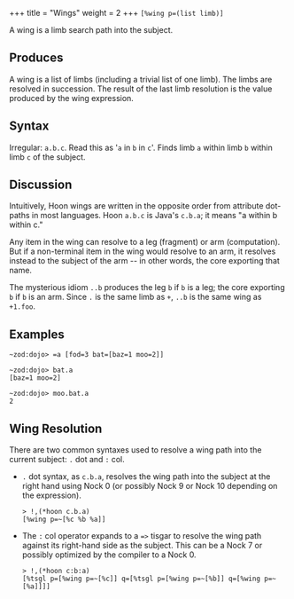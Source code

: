 +++
title = "Wings"
weight = 2
+++
`[%wing p=(list limb)]`

A wing is a limb search path into the subject.

## Produces

A wing is a list of limbs (including a trivial list of one limb).  The limbs are resolved in succession.  The result of the last limb resolution is the value produced by the wing expression.

## Syntax

Irregular: `a.b.c`.  Read this as '`a` in `b` in `c`'. Finds limb `a` within limb `b` within limb `c` of the subject.

## Discussion

Intuitively, Hoon wings are written in the opposite order
from attribute dot-paths in most languages.  Hoon `a.b.c` is Java's
`c.b.a`; it means "a within b within c."

Any item in the wing can resolve to a leg (fragment) or arm
(computation).  But if a non-terminal item in the wing would
resolve to an arm, it resolves instead to the subject of the arm
-- in other words, the core exporting that name.

The mysterious idiom `..b` produces the leg `b` if `b`
is a leg; the core exporting `b` if `b` is an arm.  Since `.`
is the same limb as `+`, `..b` is the same wing as `+1.foo`.

## Examples

```
~zod:dojo> =a [fod=3 bat=[baz=1 moo=2]]

~zod:dojo> bat.a
[baz=1 moo=2]

~zod:dojo> moo.bat.a
2
```

##  Wing Resolution

There are two common syntaxes used to resolve a wing path into the
current subject:  `.` dot and `:` col.

- `.` dot syntax, as `c.b.a`, resolves the wing path into the subject
    at the right hand using Nock 0 (or possibly Nock 9 or Nock 10
    depending on the expression).
    
    ```hoon
    > !,(*hoon c.b.a)
    [%wing p=~[%c %b %a]]
    ```

- The `:` col operator expands to a `=>` tisgar to resolve the wing path
    against its right-hand side as the subject.  This can be a Nock 7
    or possibly optimized by the compiler to a Nock 0.
    
    ```hoon
    > !,(*hoon c:b:a)
    [%tsgl p=[%wing p=~[%c]] q=[%tsgl p=[%wing p=~[%b]] q=[%wing p=~[%a]]]]
    ```

